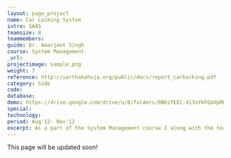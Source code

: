 ```yaml
---
layout: page_project
name: Car Locking System
intro: SAAS
teamsize: 8
teammembers: 
guide: Dr. Amarjeet Singh
course: System Management
_url: 
projectimage: sample.png
weight: 7
reference: http://sarthakahuja.org/public/docs/report_carbacking.pdf
category: Side
code: 
database:
demo: https://drive.google.com/drive/u/0/folders/0B6sTEEC-di3sYkFQaVpMQUtyeGs
special:
technology: 
period: Aug'12- Nov'12
excerpt: As a part of the System Management course I along with the team took apart the car-locking system in one of our cars and explained it's working and components in the form of a video and report.
---
```

This page will be updated soon!